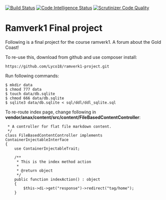 [![Build Status](https://travis-ci.com/Lyco18/ramverk1-project.svg?branch=master)](https://travis-ci.com/Lyco18/ramverk1-project)
[![Code Intelligence Status](https://scrutinizer-ci.com/g/Lyco18/ramverk1-project/badges/code-intelligence.svg?b=master)](https://scrutinizer-ci.com/code-intelligence)
[![Scrutinizer Code Quality](https://scrutinizer-ci.com/g/Lyco18/ramverk1-project/badges/quality-score.png?b=master)](https://scrutinizer-ci.com/g/Lyco18/ramverk1-project/?branch=master)


Ramverk1 Final project
=========================

Following is a final project for the course ramverk1.
A forum about the Gold Coast!

To re-use this, download from github and use composer install:
```
https://github.com/Lyco18/ramverk1-project.git
```

Run following commands:
```
$ mkdir data
$ chmod 777 data
$ touch data/db.sqlite
$ chmod 666 data/db.sqlite
$ sqlite3 data/db.sqlite < sql/ddl/ddl_sqlite.sql
```

To re-route index page, change following in **vendor/anax/content/src/content/FileBasedContentController**:

```/**
 * A controller for flat file markdown content.
 */
class FileBasedContentController implements ContainerInjectableInterface
{
    use ContainerInjectableTrait;

    /**
     * This is the index method action
     *
     * @return object
     */
    public function indexAction() : object
    {
        $this->di->get("response")->redirect("tag/home");
    }
```
